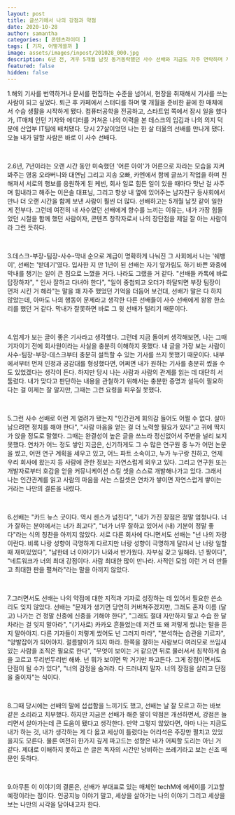 ```yaml
---
layout: post
title: 글쓰기에서 나의 강점과 약점
date: 2020-10-28
author: samantha
categories: [ 콘텐츠라이터 ]
tags: [ 기자, 어떻게쓸까 ]
image: assets/images/inpost/201028_000.jpg
description: 6년 전, 겨우 5개월 남짓 동거동락했던 사수 선배와 지금도 자주 연락하며 지낸다. 선배는 잘하는 건 칭찬해주고, 잘 하지 못하는 부분에 대해 쓴소리를 아끼지 않았다. 지금의 자존감의 팔할은 선배가 키워줬다고 해도 지나침이 없다.
featured: false
hidden: false
---
```


1.해외 기사를 번역하거나 문서를 편집하는 수준을 넘어서, 현장을 취재해서 기사를 쓰는 사람이 되고 싶었다. 퇴근 후 카페에서 스터디를 하며 몇 개월을 준비한 끝에 한 매체에서 수습 생활을 시작하게 됐다. 컴퓨터공학을 전공하고, 스타트업 쪽에서 잠시 일을 했다가, IT매체 인턴 기자와 에디터를 거쳐온 나의 이력을 본 데스크의 입김과 나의 의지 덕분에 산업부 IT팀에 배치됐다. 당시 27살이었던 나는 한 살 터울의 선배를 만나게 됐다. 오늘 내가 말할 사람은 바로 이 사수 선배다.

<br/>

2.6년, 7년이라는 오랜 시간 동안 미숙했던 '어른 아이'가 어른으로 자라는 모습을 지켜봐주는 영웅 오라버니와 대연님 그리고 지송 오빠, 카엔에서 함께 글쓰기 작업을 하며 친해져서 서로의 행보를 응원하게 된 케빈, 회사 일로 힘든 일이 있을 때마다 맛난 걸 사주며 힘내라고 해주는 이은솔 대표님, 그리고 항상 내 옆에 있어주는 남자친구 등사회에서 만나 더 오랜 시간을 함께 보낸 사람이 훨씬 더 많다. 선배하고는 5개월 남짓 같이 일한 게 전부다. 그런데 여전히 내 사수였던 선배에게 향수를 느끼는 이유는, 내가 가장 힘들었던 시절을 함께 했던 사람이자, 콘텐츠 창작자로서 나의 장단점을 제일 잘 아는 사람이라 그런 듯하다.

<br/>

3.데스크-부장-팀장-사수-막내 순으로 계급이 명확하게 나눠진 그 사회에서 나는 '쉐뱅이', 선배는 '받데기'였다. 입사한 지 만 1년이 된 선배는 자기 앞가림도 하기 바쁜 와중에 막내를 챙기는 일이 큰 짐으로 느꼈을 거다. 나라도 그랬을 거 같다.  "선배들 카톡에 바로 답장하자", " 인사 잘하고 다녀야 한다", "일이 중첩되고 오더가 하달되면 부장 팀장이 먼저 시킨 거 해라"는 말을 꽤 자주 했었던 기억을 더듬어 보건대, 선배가 말은 다 하지 않았는데, 아마도 나의 행동이 문제라고 생각한 다른 선배들이 사수 선배에게 왕왕 한소리를 했던 거 같다. 막내가 잘못하면 바로 그 윗 선배가 털리기 때문이다.

<br/>

4.업계가 보는 글이 좋은 기사라고 생각했다. 그런데 지금 돌이켜 생각해보면, 나는 그때 기자이기 전에 회사원이라는 사실을 충분히 이해하지 못했다. 내 글을 가장 보는 사람이 사수-팀장-부장-데스크부터 충분히 설득할 수 있는 기사를 쓰지 못했기 때문이다. 내부에서부터 먼저 인정과 공감대를 형성했다면, 어쩌면 내가 원하는 기사를 충분히 썼을 수도 있었겠다는 생각이 든다. 하지만 당시 나는 사람과 사람의 관계를 읽는 데 대단히 서툴렀다. 내가 맞다고 판단하는 내용을 관철하기 위해서는 충분한 증명과 설득이 필요하다는 걸 이제는 잘 알지만, 그때는 그런 요령을 피우질 못했다.

<br/>

5.그런 사수 선배로 이런 게 염려가 됐는지 "인간관계 회의감 들어도 어쩔 수 없다. 살아남으려면 정치를 해야 한다", "사람 마음을 얻는 걸 더 노력할 필요가 있다"고 귀에 딱지가 앉을 정도로 말했다. 그때는 완결성이 높은 글을 쓰느라 정신없어서 주변을 널리 보지 못했다. 연차가 어느 정도 쌓인 지금은, 신기하게도 그 수 많은 연구원 중 누가 어떤 논문을 썼고, 어떤 연구 계획을 세우고 있고, 어느 파트 소속이고, 누가 누구랑 친하고, 언제 우리 회사에 왔는지 등 사람에 관한 정보는 자연스럽게 외우고 있다. 그리고 연구원 또는 개발자로부터 호감을 얻을 커뮤니케이션 스킬 셋을 스스로 개발해나가고 있다. 그래서 나는 인간관계를 읽고 사람의 마음을 사는 스킬셋은 연차가 쌓이면 자연스럽게 쌓이는 거라는 나만의 결론을 내렸다.

<br/>

6.선배는 "카드 뉴스 굿이다. 역시 센스가 넘친다", "네가 가진 장점은 정말 엄청나다. 너가 잘하는 분야에서는 너가 최고다", "너가 너무 잘하고 있어서 (내) 기분이 정말 좋다"라는 식의 칭찬을 아끼지 않았다. 서로 다른 회사에 다니면서도 선배는 "넌 나의 자랑이란다. 비록 나랑 성향이 극명하게 다르지만 너랑 성향이 극명하게 달라서 난 너랑 일할 때 재미있었다", "남한테 너 이야기가 나와서 반가웠다. 자부심 갖고 일해라. 넌 짱이다", "네트워크가 너의 최대 강점이다. 사람 최대한 많이 만나라. 사적인 모임 이런 거 더 만들고 최대한 판을 펼쳐라"라는 말을 아끼지 않았다.

<br/>

7.그러면서도 선배는 나의 약점에 대한 지적과 기자로 성장하는 데 있어서 필요한 쓴소리도 잊지 않았다. 선배는 "문제가 생기면 당연히 커버쳐주겠지만, 그래도 혼자 이름 (달고) 나가는 건 정말 신중에 신중을 기해야 한다", "그래도 절대 자만하지 말고 수습 한 달 차라는 걸 잊지 말아라", "(기사로) 카카오 흔들었는데 저건 또 왜 저렇게 썼냐는 말을 듣지 말아야지. 다른 기자들이 저렇게 썼어도 넌 그러지 마라", "분석하는 습관을 기르자", "양발잡이가 되어야지. 절름발이가 되지 마라. 한쪽을 잘하는 사람보다 여러모로 쓰임새 있는 사람을 조직은 필요로 한다", "무엇이 보이는 거 같으면 뒤로 물러서서 침착하게 숨을 고르고 두리번두리번 해봐. 넌 뭐가 보이면 막 거기만 파고든다. 그게 장점이면서도 단점이 될 수가 있다", "너의 감정을 숨겨라. 다 드러내지 말자. 너의 장점을 살리고 단점을 줄이자"는 식이다.

<br/>

8.그때 당시에는 선배의 말에 섭섭함을 느끼기도 했고, 선배는 날 잘 모르고 하는 바보 같은 소리라고 치부했다. 하지만 지금은 선배가 해준 말이 약점은 개선하면서, 강점은 늘리면서 살아가는데 큰 도움이 됐다고 생각한다. 만약 그렇지 않았다면, 아마 나는 지금도 내가 하는 것, 내가 생각하는 게 다 옳고 세상이 틀렸다는 어리석은 주장만 펼치고 있었을지도 모른다. 물론 여전히 한가지 깊게 파고드는 성향은 내가 어찌할 도리는 아닌 거 같다. 제대로 이해하지 못하고 쓴 글은 독자의 시간만 낭비하는 쓰레기라고 보는 신조 때문인 듯하다.

<br/>

9.아무튼 이 이야기의 결론은, 선배가 부대표로 있는 매체인 techM에 에세이를 기고할 예정이라는 점이다. 인공지능 이야기 말고, 세상을 살아가는 나의 이야기 그리고 세상을 보는 나만의 시각을 담아내고자 한다.

<br/>
